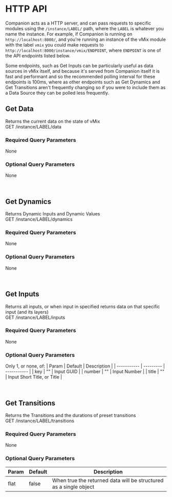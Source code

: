 # HTTP API
Companion acts as a HTTP server, and can pass requests to specific modules using the `/instance/LABEL/` path, where the `LABEL` is whatever you name the instance. For example, if Companion is running on `http://localhost:8000/`, and you're running an instance of the vMix module with the label `vmix` you could make requests to `http://localhost:8000/instance/vmix/ENDPOINT`, where `ENDPOINT` is one of the API endpoints listed below.

Some endpoints, such as Get Inputs can be particularly useful as data sources in vMix itself, and because it's served from Companion itself it is fast and performant and so the recommended polling interval for these endpoints is 100ms, where as other endpoints such as Get Dynamics and Get Transitions aren't frequently changing so if you were to include them as a Data Source they can be polled less frequently.

## Get Data
Returns the current data on the state of vMix
<br>GET /instance/LABEL/data

### Required Query Parameters
None

### Optional Query Parameters
None


<br>

## Get Dynamics
Returns Dynamic Inputs and Dynamic Values
<br>GET /instance/LABEL/dynamics

### Required Query Parameters
None

### Optional Query Parameters
None


<br>

## Get Inputs
Returns all inputs, or when input in specified returns data on that specific input (and its layers)
<br>GET /instance/LABEL/inputs

### Required Query Parameters
None

### Optional Query Parameters
Only 1, or none, of:
|    Param    |  Default  | Description |
| ----------- | --------- | ----------- |
| key  | "" | Input GUID |
| number  | "" | Input Number |
| title  | "" | Input Short Title, or Title |


<br>

## Get Transitions
Returns the Transitions and the durations of preset transitions
<br>GET /instance/LABEL/transitions

### Required Query Parameters
None

### Optional Query Parameters
|    Param    |  Default  | Description |
| ----------- | --------- | ----------- |
| flat  | false | When true the returned data will be structured as a single object |



